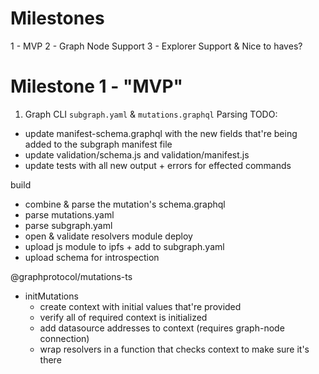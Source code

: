 # Milestones
1 - MVP
2 - Graph Node Support
3 - Explorer Support & Nice to haves?

# Milestone 1 - "MVP"
1. Graph CLI `subgraph.yaml` & `mutations.graphql` Parsing
TODO:
- update manifest-schema.graphql with the new fields that're being added to the subgraph manifest file
- update validation/schema.js and validation/manifest.js
- update tests with all new output + errors for effected commands

build
- combine & parse the mutation's schema.graphql
- parse mutations.yaml
- parse subgraph.yaml
- open & validate resolvers module
deploy
- upload js module to ipfs + add to subgraph.yaml
- upload schema for introspection

@graphprotocol/mutations-ts
- initMutations
  - create context with initial values that're provided
  - verify all of required context is initialized
  - add datasource addresses to context (requires graph-node connection)
  - wrap resolvers in a function that checks context to make sure it's there
